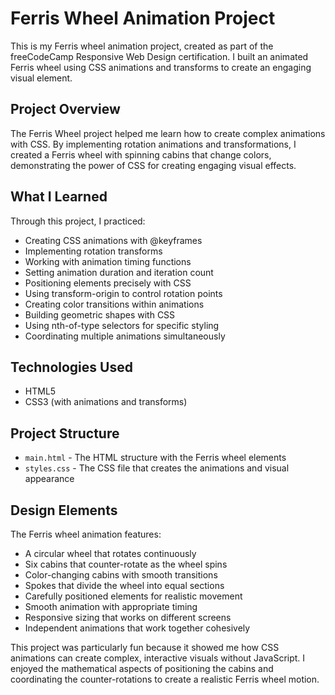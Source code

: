 # Ferris Wheel Animation Project

This is my Ferris wheel animation project, created as part of the freeCodeCamp Responsive Web Design certification. I built an animated Ferris wheel using CSS animations and transforms to create an engaging visual element.

## Project Overview

The Ferris Wheel project helped me learn how to create complex animations with CSS. By implementing rotation animations and transformations, I created a Ferris wheel with spinning cabins that change colors, demonstrating the power of CSS for creating engaging visual effects.

## What I Learned

Through this project, I practiced:
- Creating CSS animations with @keyframes
- Implementing rotation transforms
- Working with animation timing functions
- Setting animation duration and iteration count
- Positioning elements precisely with CSS
- Using transform-origin to control rotation points
- Creating color transitions within animations
- Building geometric shapes with CSS
- Using nth-of-type selectors for specific styling
- Coordinating multiple animations simultaneously

## Technologies Used

- HTML5
- CSS3 (with animations and transforms)

## Project Structure

- `main.html` - The HTML structure with the Ferris wheel elements
- `styles.css` - The CSS file that creates the animations and visual appearance

## Design Elements

The Ferris wheel animation features:
- A circular wheel that rotates continuously
- Six cabins that counter-rotate as the wheel spins
- Color-changing cabins with smooth transitions
- Spokes that divide the wheel into equal sections
- Carefully positioned elements for realistic movement
- Smooth animation with appropriate timing
- Responsive sizing that works on different screens
- Independent animations that work together cohesively

This project was particularly fun because it showed me how CSS animations can create complex, interactive visuals without JavaScript. I enjoyed the mathematical aspects of positioning the cabins and coordinating the counter-rotations to create a realistic Ferris wheel motion. 